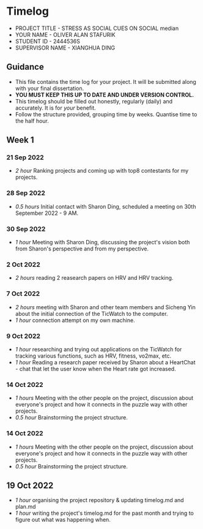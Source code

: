 # Timelog

* PROJECT TITLE - STRESS AS SOCIAL CUES ON SOCIAL median
* YOUR NAME - OLIVER ALAN STAFURIK  
* STUDENT ID - 2444536S
* SUPERVISOR NAME - XIANGHUA DING 

## Guidance

* This file contains the time log for your project. It will be submitted along with your final dissertation.
* **YOU MUST KEEP THIS UP TO DATE AND UNDER VERSION CONTROL.**
* This timelog should be filled out honestly, regularly (daily) and accurately. It is for *your* benefit.
* Follow the structure provided, grouping time by weeks.  Quantise time to the half hour.

## Week 1

### 21 Sep 2022 
* *2 hour* Ranking projects and coming up with top8 contestants for my projects.

### 28 Sep 2022
* *0.5 hours* Initial contact with Sharon Ding, scheduled a meeting on 30th September 2022 - 9 AM.

### 30 Sep 2022
* *1 hour* Meeting with Sharon Ding, discussing the project's vision both from Sharon's perspective and from my perspective. 

### 2 Oct 2022
* *2 hours* reading 2 reasearch papers on HRV and HRV tracking.

### 7 Oct 2022
* *2 hours* meeting with Sharon and other team members and Sicheng Yin about the initial connection of the TicWatch to the computer. 
* *1 hour* connection attempt on my own machine.

### 9 Oct 2022
* *1 hour* researching and trying out applications on the TicWatch for tracking various functions, such as HRV, fitness, vo2max, etc. 
* *1 hour* Reading a research paper received by Sharon about a HeartChat - chat that let the user know when the Heart rate got increased. 

### 14 Oct 2022
* *1 hours* Meeting with the other people on the project, discussion about everyone's project and how it connects in the puzzle way with other projects. 
* *0.5 hour* Brainstorming the project structure.

### 14 Oct 2022
* *1 hours* Meeting with the other people on the project, discussion about everyone's project and how it connects in the puzzle way with other projects. 
* *0.5 hour* Brainstorming the project structure.

## 19 Oct 2022
* *1 hour* organising the project repository & updating timelog.md and plan.md
* *1 hour* writing the project's timelog.md for the past month and trying to figure out what was happening when.
